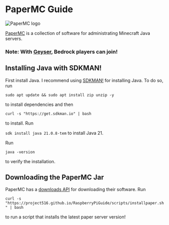 # PaperMC Guide

![PaperMC logo](https://assets.papermc.io/brand/papermc_combination_mark_dark.min.svg)

[PaperMC](https://papermc.io) is a collection of software for administrating Minecraft Java servers. 

### Note: With [Geyser](https://geysermc.org), Bedrock players can join!

## Installing Java with SDKMAN!

First install Java. I recommend using [SDKMAN!](https://sdkman.io) for installing Java. To do so, run

`sudo apt update && sudo apt install zip unzip -y`

to install dependencies and then

`curl -s "https://get.sdkman.io" | bash`

to install. Run

`sdk install java 21.0.8-tem` to install Java 21.

Run 

`java -version` 

to verify the installation.

## Downloading the PaperMC Jar

PaperMC has a [downloads API](https://docs.papermc.io/misc/downloads-api/) for downloading their software. Run 

`curl -s "https://project516.github.io/RaspberryPiGuide/scripts/installpaper.sh" | bash`

to run a script that installs the latest paper server version!
